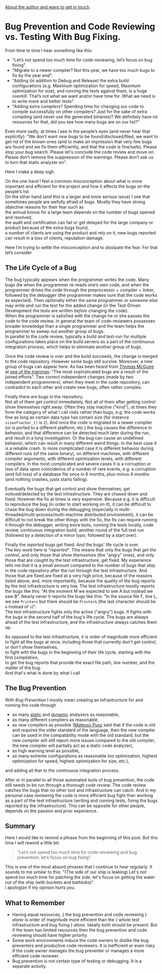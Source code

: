 [About the author and ways to get in touch](https://docs.google.com/document/d/1TmA8cXRxb_9lDnCREfYuIeGpJy9sMsXSpFVMK-0PwNo/edit).  
# Bug Prevention and Code Reviewing vs. Testing With Bug Fixing.

From time to time I hear something like this:
* "Let’s not spend too much time for code-reviewing, let’s focus on bug fixing". 
* "Migrate to a newer compiler? Not this year, we have too much bugs to fix by the year end".
* "Adding (in addition to Debug and Release) the extra build configurations (e.g. Maximum optimization for speed, Maximum optimization for size), and running the tests against them, is a huge overkill. That’s not what we want and/or have time for. What we need is to write more and better tests".
* "Adding extra compilers? Spending time for changing our code to compile successfully on other compilers? Just for the sake of extra compiling (and never use the generated binaries)? We definitely have no resources for that, did you see how many bugs are on our list?"

Even more sadly, at times I see in the people’s eyes (and never hear that explicitly): "We don’t want _new_ bugs to be found/disclosed/filed, we want to get rid of the _known_ ones (and to make an impression that very few bugs are found and we fix them efficiently, and that the code is fine/safe). Please stop your bug search. Please let's conclude the code review and move on. Please don’t remove the suppression of the warnings. Please don’t ask us to turn that static analyzer on".

Here I make a deep sigh.

On the one hand I feel a common misconception about what is more important and efficient for the project and how it affects the bugs on the people’s list.  
On the other hand (and this is a larger and more serious issue) I see that sometimes people are awfully afraid of bugs. Mostly they have strong objective reasons for their fear such as  
the annual bonus for a large team depends on the number of bugs opened and resolved,  
the audit and certification can fail or get delayed for the large company or product because of the extra bugs found,  
a number of clients are using the product and rely on it, new bugs reported can result in a loss of clients, reputation damage.

Here I’m trying to settle the misconception and to dissipate the fear. For that let’s consider 

## The Life Cycle of a Bug

The bug typically appears when the programmer writes the code. Many bugs die when the programmer re-reads one’s own code, and when the programmer drives the code through the preprocessor + compiler + linker, followed by the debugger (the programmer makes sure that the code works as expected). Then optionally either the same programmer or someone else may write and run the test for the added change (in the Test-Driven Development the tests are written _before_ changing the code).  
When the programmer is satisfied with the change he or she passes the code to the code review. In general the team of code-reviewers possesses broader knowledge than a single programmer and the team helps the programmer to sweep out another group of bugs.  
In parallel to the code review, typically a build and test-run for multiple configurations takes place on the build servers as a part of the continuous integration process, which helps to eliminate another group of bugs.  

Once the code review is over and the build succeeds, the change is merged to the code repository. However some bugs still survive. Moreover, a new group of bugs can appear here. As has been heard from [Thomas McGuire](https://cppcon2017.sched.com/thomas.mcguire2) at [one of the trainings](https://cppcon2017.sched.com/event/BhdM/debugging-and-profiling-c-code-on-linux): "The most sophisticated bugs are a result of the joined efforts". Two correct independent changes (made by two independent programmers), when they meet in the code repository, can contradict to each other and create new bugs, often rather complex.  

Finally there are bugs in the repository.  
Not all of them get control immediately. Not all of them after getting control show themselves right away. Often they stay inactive ("kind"), at times they form the category of what I call _risks_ rather than bugs, e.g. the code works fine as long as certain data type has certain size (for instance `sizeof(wchar_t)` is `2`). And once the code is migrated to a newer compiler (or is ported to a different platform, etc.) the bug causes the difference in behavior, and that difference can be detected much later during the run, and result in a long investigation. Or the bug can cause an undefined behavior, which can result in many different weird things. In the best case it is a reliable crash. In more complicated case it is different behavior during different runs (of the same binary), on different machines, with different compiler arguments, with different optimization levels, with different compilers. In the most complicated and severe cases it is a corruption or loss of data upon coincidence of a number of rare events, e.g. a corruption (and full loss) of a database file once in 6 months, plus-minus 4 months (and nothing crashes, justs starts failing).

Eventually the bugs that get control and show themselves, get noticed/detected by the test infrastructure. They are chased down and fixed. However the fix at times is very expensive. Because e.g. it is difficult to reproduce the bug (in order to start working on it), it can be difficult to chase the bug down during the debugging (especially in multi-threaded/multi-process/multi-machine distributed environment), it can be difficult to not break the other things with the fix, the fix can require running it through the debugger, writing extra tests, running the tests locally, code review, continuous integration build, another round of the full test run (followed by a detection of a minor typo, followed by a start over).

Finally the _reported_ bugs get fixed. And the bugs' life cycle is over.  
The key word here is "*reported*". This means that only the bugs that _get the control_, and only those that _show themselves_ (the "angry" ones), and only those that are _caught_ by the test infrastructure, get fixed. My experience tells me that it is a small amount compared to the number of bugs that _stay_ in the code repository after the run through the test infrastructure. And those that are fixed are fixed at a very high price, because of the reasons listed above, and, more importantly, because the quality of the bug reports by the test infrastructure is very low. The test infrastructure mostly reports the bugs like this: "At the moment M we expected to see A but instead we saw B". Nearly never it reports the bugs like this: "In the source file F, line L, we see `Printers` but there should be `Printer&` (the last character should be `&` instead of `s`)".  
The test infrastructure fights only the active ("angry") bugs. It fights with the bugs in the second half of the bug's life cycle. The bugs are always ahead of the test infrastructure, and the infrastructure always catches them up.

As opposed to the test infrastructure, it is order of magnitude more efficient  
to fight all the bugs at once, including those that currently don't get control, or don't show themselves,  
to fight with the bugs in the beginning of their life cycle, starting with the first compilation,  
to get the bug reports that provide the exact file path, line number, and the matter of the bug.  
And that's what is done by what I call

## The Bug Prevention
With _Bug Prevention_ I mostly mean creating an infrastructure for and running the code through  
* as many [static](https://en.wikipedia.org/wiki/List_of_tools_for_static_code_analysis) and [dynamic](https://en.wikipedia.org/wiki/Dynamic_program_analysis#Memory_error_detection) analyzers as reasonable,  
* as many different compilers as reasonable,  
* as _new_ compilers as possible ([Mateusz Pusz](https://cppnow2019.sched.com/speaker/mateusz.pusz) said that if the code is old and requires the older standard of the language, then the new compiler can be used in the compatibility mode with the old standard, but the new compiler will still report more issues compared to the old compiler, the new compiler will partially act as a static code analyzer),  
* as high warning level as possible,  
* as many extreme configurations as reasonable (no optimization, highest optimization for speed, highest optimization for size, etc.),  

and adding all that to the continuous integration process.

After or in parallel to all those automated tools of bug prevention, the code still needs to be run through a _thorough code review_. The code review catches the bugs that no other tool and infrastructure can catch. And in my personal case reviewing the code is more efficient bug fight than working as a part of the test infrastructure (writing and running tests, fixing the bugs reported by the infrastructure). This can be opposite for other people, depends on the passion and prior experience.

## Summary  
Here I would like to remind a phrase from the beginning of this post. But this time I will reword a little bit: 

> "Let’s not spend too much time for code-reviewing and bug prevention, let’s focus on bug fixing".

This is one of the most absurd phrases that I continue to hear regularly. It sounds to me similar to this: "(The side of our ship is leaking) Let's not spend too much time for patching the side, let's focus on getting the water out of the ship (with buckets and bathtubs)".  
I apologize if my opinion hurts you.

## What to Remember
* Having equal resources, { the bug prevention and code reviewing } _alone_ is order of magnitude more efficient than the { whole test infrastructure and bug fixing } _alone_. Ideally both should be present. But if the team has limited resources then the bug prevention and code reviewing should have higher priority.
* Some work environments induce the code owners to dislike the bug preventers and productive code reviewers. It is inefficient or even risky if the code owner manages the bug preventer or manages a more efficient code reviewer.
* Bug prevention is not certain type of testing or debugging. It is a separate activity.
